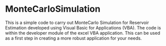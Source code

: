 # MonteCarloSimulation
This is a simple code to carry out MonteCarlo Simulation for Reservoir Estimation developed using Visual Basic for Applications (VBA). The code is within the developer module of the excel VBA application. This can be used as a first step in  creating a more robust application for your needs.
